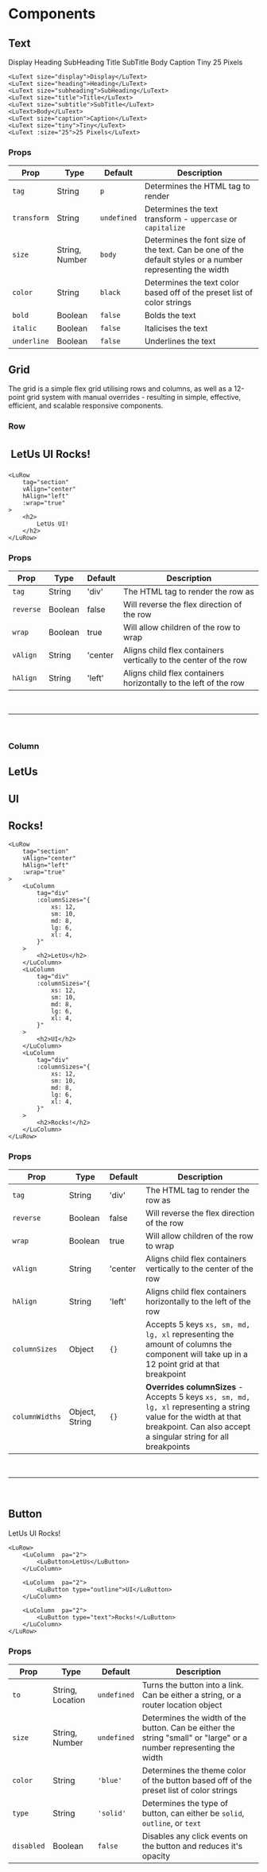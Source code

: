 # Components

## Text

<LuText size="display">Display</LuText>
<LuText size="heading">Heading</LuText>
<LuText size="subheading">SubHeading</LuText>
<LuText size="title">Title</LuText>
<LuText size="subtitle">SubTitle</LuText>
<LuText>Body</LuText>
<LuText size="caption">Caption</LuText>
<LuText size="tiny">Tiny</LuText>
<LuText :size="25">25 Pixels</LuText>

```vue
<LuText size="display">Display</LuText>
<LuText size="heading">Heading</LuText>
<LuText size="subheading">SubHeading</LuText>
<LuText size="title">Title</LuText>
<LuText size="subtitle">SubTitle</LuText>
<LuText>Body</LuText>
<LuText size="caption">Caption</LuText>
<LuText size="tiny">Tiny</LuText>
<LuText :size="25">25 Pixels</LuText>
```

<h3>Props</h3>

| Prop             | Type     | Default      | Description
|------------------|----------|--------------|---------------
| `tag`            | String   | `p`          | Determines the HTML tag to render
| `transform`      | String   | `undefined`  | Determines the text transform - `uppercase` or `capitalize`
| `size`           | String, Number   | `body`      | Determines the font size of the text. Can be one of the default styles or a number representing the width
| `color`          | String           | `black`     | Determines the text color based off of the preset list of color strings
| `bold`           | Boolean          | `false`     | Bolds the text
| `italic`         | Boolean          | `false`     | Italicises the text
| `underline`      | Boolean          | `false`     | Underlines the text

## Grid

The grid is a simple flex grid utilising rows and columns, as well as a 12-point grid system with manual overrides -
resulting in simple, effective, efficient, and scalable responsive components.

### Row

<ClientOnly>
<LuRow 
    tag="section"
    vAlign="center"
    hAlign="center"
    :wrap="true"
>
<h2 style="padding:5px;">
    LetUs UI Rocks!
</h2>
</LuRow>
</ClientOnly>

```vue
<LuRow 
    tag="section"
    vAlign="center"
    hAlign="left"
    :wrap="true"
>
    <h2>
        LetUs UI!
    </h2>
</LuRow>
```

<h3>Props</h3>

| Prop             | Type     | Default      | Description
|------------------|----------|--------------|---------------
| `tag`            | String   | 'div'        | The HTML tag to render the row as
| `reverse`        | Boolean  | false        | Will reverse the flex direction of the row
| `wrap`           | Boolean  | true         | Will allow children of the row to wrap
| `vAlign`         | String   | 'center      | Aligns child flex containers vertically to the center of the row
| `hAlign`         | String   | 'left'       | Aligns child flex containers horizontally to the left of the row

<br>
<hr>
<br>

### Column

<ClientOnly>
<LuRow 
    tag="section"
    vAlign="center"
    hAlign="center"
    :wrap="true"
>
<LuColumn 
    tag="div"
    hAlign="center"
    :columnSizes="{
        xs: 12,
        sm: 10,
        md: 8,
        lg: 6,
        xl: 4,
    }"
>
<h2>LetUs</h2>
</LuColumn>
<LuColumn 
    tag="div"
    hAlign="center"
    :columnSizes="{
        xs: 12,
        sm: 10,
        md: 8,
        lg: 6,
        xl: 4,
    }"
>
<h2>UI</h2>
</LuColumn>
<LuColumn 
    tag="div"
    hAlign="center"
    :columnSizes="{
        xs: 12,
        sm: 10,
        md: 8,
        lg: 6,
        xl: 4,
    }"
>
<h2>Rocks!</h2>
</LuColumn>
</LuRow>
</ClientOnly>

```vue
<LuRow 
    tag="section"
    vAlign="center"
    hAlign="left"
    :wrap="true"
>
    <LuColumn 
        tag="div"
        :columnSizes="{
            xs: 12,
            sm: 10,
            md: 8,
            lg: 6,
            xl: 4,
        }"
    >
        <h2>LetUs</h2>
    </LuColumn>
    <LuColumn 
        tag="div"
        :columnSizes="{
            xs: 12,
            sm: 10,
            md: 8,
            lg: 6,
            xl: 4,
        }"
    >
        <h2>UI</h2>
    </LuColumn>
    <LuColumn 
        tag="div"
        :columnSizes="{
            xs: 12,
            sm: 10,
            md: 8,
            lg: 6,
            xl: 4,
        }"
    >
        <h2>Rocks!</h2>
    </LuColumn>
</LuRow>
```

<h3>Props</h3>

| Prop             | Type     | Default      | Description
|------------------|----------|--------------|---------------
| `tag`            | String   | 'div'        | The HTML tag to render the row as
| `reverse`        | Boolean  | false        | Will reverse the flex direction of the row
| `wrap`           | Boolean  | true         | Will allow children of the row to wrap
| `vAlign`         | String   | 'center      | Aligns child flex containers vertically to the center of the row
| `hAlign`         | String   | 'left'       | Aligns child flex containers horizontally to the left of the row
| `columnSizes`    | Object   | `{}`         | Accepts 5 keys `xs, sm, md, lg, xl` representing the amount of columns the component will take up in a 12 point grid at that breakpoint
| `columnWidths`   | Object, String  | `{}`  | **Overrides columnSizes** - Accepts 5 keys `xs, sm, md, lg, xl` representing a string value for the width at that breakpoint. Can also accept a singular string for all breakpoints

<br>
<hr>
<br>

## Button

<ClientOnly>
<LuRow>
<LuColumn pa="2">
<LuButton>LetUs</LuButton>
</LuColumn>

<LuColumn pa="2">
<LuButton type="outline">UI</LuButton>
</LuColumn>

<LuColumn pa="2">
<LuButton type="text">Rocks!</LuButton>
</LuColumn>
</LuRow>
</ClientOnly>

```vue
<LuRow>
    <LuColumn  pa="2">
        <LuButton>LetUs</LuButton>
    </LuColumn>
    
    <LuColumn  pa="2">
        <LuButton type="outline">UI</LuButton>
    </LuColumn>

    <LuColumn  pa="2">
        <LuButton type="text">Rocks!</LuButton>
    </LuColumn>
</LuRow>
```

<h3>Props</h3>

| Prop             | Type     | Default      | Description
|------------------|----------|--------------|---------------
| `to`             | String, Location | `undefined` | Turns the button into a link. Can be either a string, or a router location object
| `size`           | String, Number   | `undefined` | Determines the width of the button. Can be either the string "small" or "large" or a number representing the width
| `color`          | String           | `'blue'`    | Determines the theme color of the button based off of the preset list of color strings
| `type`           | String           | `'solid'`   | Determines the type of button, can either be `solid`, `outline`, or `text`
| `disabled`       | Boolean          | `false`     | Disables any click events on the button and reduces it's opacity

